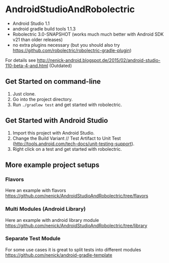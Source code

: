 # AndroidStudioAndRobolectric

- Android Studio 1.1
- android gradle build tools 1.1.3
- Robolectric 3.0-SNAPSHOT (works much much better with Android SDK v21 than older releases)
- no extra plugins necessary (but you should also try https://github.com/robolectric/robolectric-gradle-plugin)

For details see http://nenick-android.blogspot.de/2015/02/android-studio-110-beta-4-and.html (Outdated)

## Get Started on command-line
1. Just clone.
2. Go into the project directory.
2. Run `./gradlew test` and get started with robolectric.

## Get Started with Android Studio
1. Import this project with Android Studio.
2. Change the Build Variant // Test Artifact to Unit Test (http://tools.android.com/tech-docs/unit-testing-support).
3. Right click on a test and get started with robolectric.

## More example project setups

### Flavors
Here an example with flavors https://github.com/nenick/AndroidStudioAndRobolectric/tree/flavors

### Multi Modules (Android Library)
Here an example with android library module https://github.com/nenick/AndroidStudioAndRobolectric/tree/library

### Separate Test Module
For some use cases it is great to split tests into different modules https://github.com/nenick/android-gradle-template

